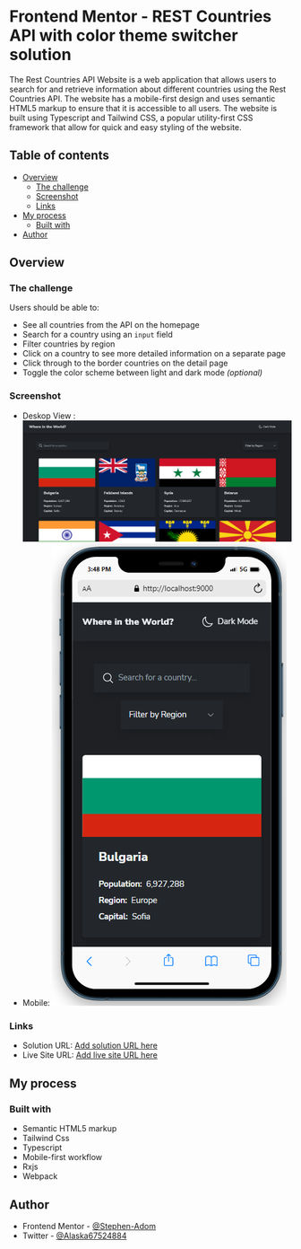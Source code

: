 # Frontend Mentor - REST Countries API with color theme switcher solution

The Rest Countries API Website is a web application that allows users to search for and retrieve information about different countries using the Rest Countries API. The website has a mobile-first design and uses semantic HTML5 markup to ensure that it is accessible to all users. The website is built using Typescript and Tailwind CSS, a popular utility-first CSS framework that allow for quick and easy styling of the website.

## Table of contents

- [Overview](#overview)
  - [The challenge](#the-challenge)
  - [Screenshot](#screenshot)
  - [Links](#links)
- [My process](#my-process)
  - [Built with](#built-with)
- [Author](#author)

## Overview

### The challenge

Users should be able to:

- See all countries from the API on the homepage
- Search for a country using an `input` field
- Filter countries by region
- Click on a country to see more detailed information on a separate page
- Click through to the border countries on the detail page
- Toggle the color scheme between light and dark mode _(optional)_

### Screenshot

- Deskop View : ![Deskop View](./desktop.png)
- Mobile: ![Mobile](./mobile.PNG)

### Links

- Solution URL: [Add solution URL here](https://github.com/Stephen-Adom/rest-countries/)
- Live Site URL: [Add live site URL here](https://stephen-adom.github.io/rest-countries/)

## My process

### Built with

- Semantic HTML5 markup
- Tailwind Css
- Typescript
- Mobile-first workflow
- Rxjs
- Webpack

## Author

<!-- - Website - [Stephen Addom Addae](https://stephen-adom.github.io/tip-calculator) -->

- Frontend Mentor - [@Stephen-Adom](https://www.frontendmentor.io/profile/Stephen-Adom)
- Twitter - [@Alaska67524884](https://twitter.com/Alaska67524884)
